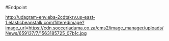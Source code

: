 #Endpoint

http://udagram-env.eba-2cdtakrv.us-east-1.elasticbeanstalk.com/filteredimage?image_url=https://cdn.soccerladuma.co.za/cms2/image_manager/uploads/News/659137/7/1563185725_07b1c.jpg
